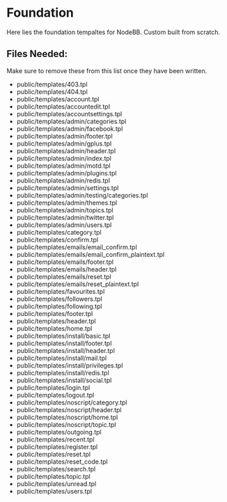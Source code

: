# Foundation
Here lies the foundation tempaltes for NodeBB. Custom built from scratch.

## Files Needed:

Make sure to remove these from this list once they have been written.

* public/templates/403.tpl
* public/templates/404.tpl
* public/templates/account.tpl
* public/templates/accountedit.tpl
* public/templates/accountsettings.tpl
* public/templates/admin/categories.tpl
* public/templates/admin/facebook.tpl
* public/templates/admin/footer.tpl
* public/templates/admin/gplus.tpl
* public/templates/admin/header.tpl
* public/templates/admin/index.tpl
* public/templates/admin/motd.tpl
* public/templates/admin/plugins.tpl
* public/templates/admin/redis.tpl
* public/templates/admin/settings.tpl
* public/templates/admin/testing/categories.tpl
* public/templates/admin/themes.tpl
* public/templates/admin/topics.tpl
* public/templates/admin/twitter.tpl
* public/templates/admin/users.tpl
* public/templates/category.tpl
* public/templates/confirm.tpl
* public/templates/emails/email_confirm.tpl
* public/templates/emails/email_confirm_plaintext.tpl
* public/templates/emails/footer.tpl
* public/templates/emails/header.tpl
* public/templates/emails/reset.tpl
* public/templates/emails/reset_plaintext.tpl
* public/templates/favourites.tpl
* public/templates/followers.tpl
* public/templates/following.tpl
* public/templates/footer.tpl
* public/templates/header.tpl
* public/templates/home.tpl
* public/templates/install/basic.tpl
* public/templates/install/footer.tpl
* public/templates/install/header.tpl
* public/templates/install/mail.tpl
* public/templates/install/privileges.tpl
* public/templates/install/redis.tpl
* public/templates/install/social.tpl
* public/templates/login.tpl
* public/templates/logout.tpl
* public/templates/noscript/category.tpl
* public/templates/noscript/header.tpl
* public/templates/noscript/home.tpl
* public/templates/noscript/topic.tpl
* public/templates/outgoing.tpl
* public/templates/recent.tpl
* public/templates/register.tpl
* public/templates/reset.tpl
* public/templates/reset_code.tpl
* public/templates/search.tpl
* public/templates/topic.tpl
* public/templates/unread.tpl
* public/templates/users.tpl
